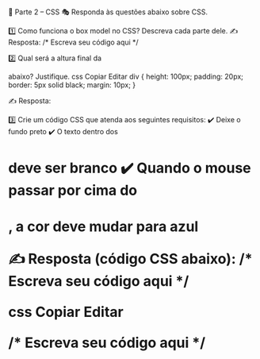 🎨 Parte 2 – CSS 🎭
Responda às questões abaixo sobre CSS.

1️⃣ Como funciona o box model no CSS? Descreva cada parte dele.
✍️ Resposta:
/* Escreva seu código aqui */


2️⃣ Qual será a altura final da <div> abaixo? Justifique.
css
Copiar
Editar
div {
  height: 100px;
  padding: 20px;
  border: 5px solid black;
  margin: 10px;
}

✍️ Resposta:

3️⃣ Crie um código CSS que atenda aos seguintes requisitos:
✔️ Deixe o fundo preto
✔️ O texto dentro dos <h1> deve ser branco
✔️ Quando o mouse passar por cima do <h1>, a cor deve mudar para azul

✍️ Resposta (código CSS abaixo):
/* Escreva seu código aqui */

css
Copiar
Editar

/* Escreva seu código aqui */
